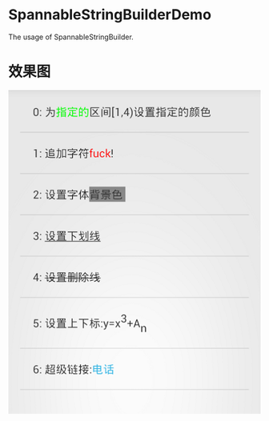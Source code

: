 SpannableStringBuilderDemo
==========================

The usage of SpannableStringBuilder.


效果图
=====================
<img src="https://github.com/sunalong/SpannableStringBuilderDemo/blob/master/20141008162903.png" >
